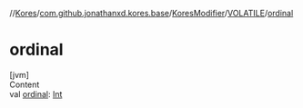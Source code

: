 //[Kores](../../../index.md)/[com.github.jonathanxd.kores.base](../../index.md)/[KoresModifier](../index.md)/[VOLATILE](index.md)/[ordinal](ordinal.md)



# ordinal  
[jvm]  
Content  
val [ordinal](ordinal.md): [Int](https://kotlinlang.org/api/latest/jvm/stdlib/kotlin/-int/index.html)  



